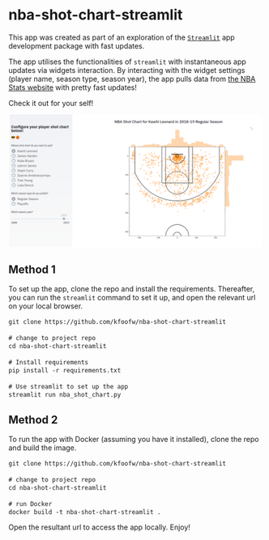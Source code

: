 # nba-shot-chart-streamlit
This app was created as part of an exploration of the [`Streamlit`](https://www.streamlit.io/) app development package with fast updates. 

The app utilises the functionalities of `streamlit` with instantaneous app updates via widgets interaction. By interacting with the widget settings (player name, season type, season year), the app pulls data from [the NBA Stats website](https://stats.nba.com/) with pretty fast updates!

Check it out for your self!

<p align = "center">
    <img src="./img/app_screenshot.png" width = 500>
</p>

## Method 1
To set up the app, clone the repo and install the requirements. Thereafter, you can run the `streamlit` command to set it up, and open the relevant url on your local browser.

```
git clone https://github.com/kfoofw/nba-shot-chart-streamlit

# change to project repo
cd nba-shot-chart-streamlit

# Install requirements
pip install -r requirements.txt

# Use streamlit to set up the app
streamlit run nba_shot_chart.py
```
## Method 2
To run the app with Docker (assuming you have it installed), clone the repo and build the image.

```
git clone https://github.com/kfoofw/nba-shot-chart-streamlit

# change to project repo
cd nba-shot-chart-streamlit

# run Docker
docker build -t nba-shot-chart-streamlit .
```

Open the resultant url to access the app locally. Enjoy!
